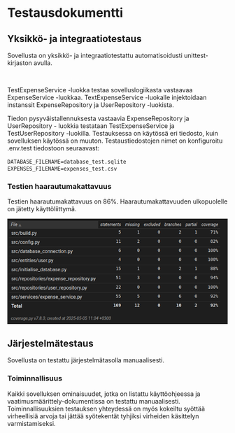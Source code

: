 # Testausdokumentti

## Yksikkö- ja integraatiotestaus

Sovellusta on yksikkö- ja integraatiotestattu automatisoidusti unittest-kirjaston avulla.

<br/>

TestExpenseService -luokka testaa sovelluslogiikasta vastaavaa ExpenseService -luokkaa. TextExpenseService -luokalle injektoidaan instanssit ExpenseRepository ja UserRepository -luokista.

Tiedon pysyväistallennuksesta vastaavia ExpenseRepository ja UserRepository - luokkia testataan TestExpenseService ja TestUserRepository -luokilla. Testauksessa on käytössä eri tiedosto, kuin sovelluksen käytössä on muuton. Testaustiedostojen nimet on konfiguroitu .env.test tiedostoon seuraavast:

```
DATABASE_FILENAME=database_test.sqlite
EXPENSES_FILENAME=expenses_test.csv

```

### Testien haarautumakattavuus 

Testien haarautumakattavuus on 86%. Haarautumakattavuuden ulkopuolelle on jätetty käyttöliittymä. 

![](./images/testcoverage.png)

## Järjestelmätestaus

Sovellusta on testattu järjestelmätasolla manuaalisesti.

### Toiminnallisuus

Kaikki sovelluksen ominaisuudet, jotka on listattu käyttöohjeessa ja vaatimusmäärittely-dokumentissa on testattu manuaalisesti. Toiminnallisuuksien testauksen yhteydessä on myös kokeiltu syöttää virheellisiä arvoja tai jättää syötekentät tyhjiksi virheiden käsittelyn varmistamiseksi.
